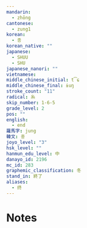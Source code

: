 ```yaml
---
mandarin:
  - zhōng
cantonese:
  - zung1
korean:
  - 종
korean_native: ""
japanese:
  - SHUU
  - SHU
japanese_nanori: ""
vietnamese:
middle_chinese_initial: t͡ɕ
middle_chinese_final: ɨuŋ
stroke_count: "11"
radical: 糸
skip_number: 1-6-5
grade_level: 2
pos: ""
english:
  - end
羅馬字: jung
韓文: 중
joyo_level: "3"
hsk_level: ""
hanmun_edu_level: 中
danayo_id: 2196
mc_id: 283
graphemic_classification: 冬
stand_in: 終了
aliases:
  - 终
---
```


# Notes
